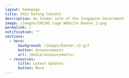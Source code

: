 ```yaml
---
layout: homepage
title: CHIJ Katong Convent
description: An Isomer site of the Singapore Government
image: /images/CHIJKC Logo Website Banner_2.png
permalink: /
notification: ""
sections:
  - hero:
      background: /images/banner_v2.gif
      button: Announcements
      url: /media/announcements/
  - resources:
      title: Latest Updates
      button: More
---
```

